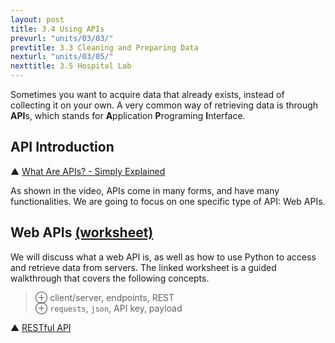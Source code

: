 ```yaml
---
layout: post
title: 3.4 Using APIs
prevurl: "units/03/03/"
prevtitle: 3.3 Cleaning and Preparing Data
nexturl: "units/03/05/"
nexttitle: 3.5 Hospital Lab
---
```

Sometimes you want to acquire data that already exists, instead of collecting it on your own. A very common way of retrieving data is through **API**s, which stands for **A**pplication **P**rograming **I**nterface.

## API Introduction
▲ [What Are APIs? - Simply Explained](https://www.youtube.com/watch?v=OVvTv9Hy91Q)

As shown in the video, APIs come in many forms, and have many functionalities. We are going to focus on one specific type of API: Web APIs.

## Web APIs [(worksheet)][web]
We will discuss what a web API is, as well as how to use Python to access and retrieve data from servers. The linked worksheet is a guided walkthrough that covers the following concepts.

> ⊕ client/server, endpoints, REST  
> ⊕ `requests`, `json`, API key, payload

▲ [RESTful API](https://restfulapi.net/)

[web]: https://docs.google.com/document/d/19H4rMzUfkaMnPIheM6H80t9UA06kiWnI-vVrN0ohQkA/